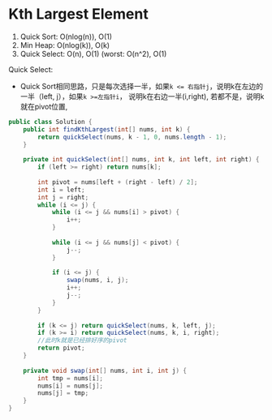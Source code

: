 # Kth Largest Element

1. Quick Sort: O(nlog(n)), O(1)
2. Min Heap: O(nlog(k)), O(k)
3. Quick Select: O(n), O(1)    (worst: O(n^2), O(1)


Quick Select:
* Quick Sort相同思路，只是每次选择一半，如果```k <= 右指针j```，说明k在左边的一半（left, j），如果```k >=左指针i```， 说明k在右边一半(i,right), 若都不是，说明k就在pivot位置,

```java
public class Solution {
    public int findKthLargest(int[] nums, int k) {
        return quickSelect(nums, k - 1, 0, nums.length - 1);
    }
    
    private int quickSelect(int[] nums, int k, int left, int right) {
        if (left >= right) return nums[k];
        
        int pivot = nums[left + (right - left) / 2];
        int i = left;
        int j = right;
        while (i <= j) {
            while (i <= j && nums[i] > pivot) {
                i++;
            }
            
            while (i <= j && nums[j] < pivot) {
                j--;
            }
            
            if (i <= j) {
                swap(nums, i, j);
                i++;
                j--;
            }
        }
        
        if (k <= j) return quickSelect(nums, k, left, j);
        if (k >= i) return quickSelect(nums, k, i, right);
        //此时k就是已经排好序的pivot
        return pivot;
    }
    
    private void swap(int[] nums, int i, int j) {
        int tmp = nums[i];
        nums[i] = nums[j];
        nums[j] = tmp;
    }
}
```